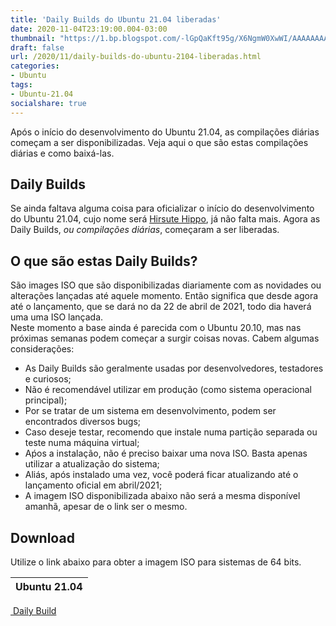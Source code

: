 ```yaml
---
title: 'Daily Builds do Ubuntu 21.04 liberadas'
date: 2020-11-04T23:19:00.004-03:00
thumbnail: "https://1.bp.blogspot.com/-lGpQaKft95g/X6NgmW0XwWI/AAAAAAAAQx0/BnhVbPwoH_0f8P2ehBm-sU9-kPjgxlFsACNcBGAsYHQ/s0/Daily-Builds.png"
draft: false
url: /2020/11/daily-builds-do-ubuntu-2104-liberadas.html
categories:
- Ubuntu
tags: 
- Ubuntu-21.04
socialshare: true
---
```


Após o início do desenvolvimento do Ubuntu 21.04, as compilações diárias começam a ser disponibilizadas. Veja aqui o que são estas compilações diárias e como baixá-las.

<!--more-->


## Daily Builds

  
Se ainda faltava alguma coisa para oficializar o início do desenvolvimento do Ubuntu 21.04, cujo nome será [Hirsute Hippo](https://info.wsouza.com.br/2020/10/ubuntu2104-nome-revelado-e-desenvolvimento-iniciado.html), já não falta mais. Agora as Daily Builds, _ou compilações diárias_, começaram a ser liberadas.  
  

## O que são estas Daily Builds?

  
São images ISO que são disponibilizadas diariamente com as novidades ou alterações lançadas até aquele momento. Então significa que desde agora até o lançamento, que se dará no da 22 de abril de 2021, todo dia haverá uma uma ISO lançada.  
Neste momento a base ainda é parecida com o Ubuntu 20.10, mas nas próximas semanas podem começar a surgir coisas novas. Cabem algumas considerações:

*   As Daily Builds são geralmente usadas por desenvolvedores, testadores e curiosos;
*   Não é recomendável utilizar em produção (como sistema operacional principal);
*   Por se tratar de um sistema em desenvolvimento, podem ser encontrados diversos bugs;
*   Caso deseje testar, recomendo que instale numa partição separada ou teste numa máquina virtual;
*   Aṕos a instalação, não é preciso baixar uma nova ISO. Basta apenas utilizar a atualização do sistema;
*   Aliás, após instalado uma vez, você poderá ficar atualizando até o lançamento oficial em abril/2021;
*   A imagem ISO disponibilizada abaixo não será a mesma disponível amanhã, apesar de o link ser o mesmo.

  

## Download

  
Utilize o link abaixo para obter a imagem ISO para sistemas de 64 bits.  
  
Ubuntu 21.04 |
:------: |
[ Daily Build](http://cdimage.ubuntu.com/daily-live/pending/hirsute-desktop-amd64.iso)


